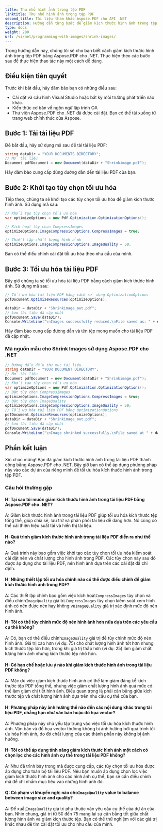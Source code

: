 ```yaml
---
title: Thu nhỏ hình ảnh trong tệp PDF
linktitle: Thu nhỏ hình ảnh trong tệp PDF
second_title: Tài liệu tham khảo Aspose.PDF cho API .NET
description: Hướng dẫn từng bước để giảm kích thước hình ảnh trong tệp PDF bằng Aspose.PDF cho .NET.
type: docs
weight: 280
url: /vi/net/programming-with-images/shrink-images/
---
```

Trong hướng dẫn này, chúng tôi sẽ cho bạn biết cách giảm kích thước hình ảnh trong tệp PDF bằng Aspose.PDF cho .NET. Thực hiện theo các bước sau để thực hiện thao tác này một cách dễ dàng.

## Điều kiện tiên quyết

Trước khi bắt đầu, hãy đảm bảo bạn có những điều sau:

- Cài đặt và cấu hình Visual Studio hoặc bất kỳ môi trường phát triển nào khác.
- Kiến thức cơ bản về ngôn ngữ lập trình C#.
- Thư viện Aspose.PDF cho .NET đã được cài đặt. Bạn có thể tải xuống từ trang web chính thức của Aspose.

## Bước 1: Tải tài liệu PDF

Để bắt đầu, hãy sử dụng mã sau để tải tài liệu PDF:

```csharp
string dataDir = "YOUR DOCUMENTS DIRECTORY";
// Mở tài liệu
Document pdfDocument = new Document(dataDir + "Shrinkimage.pdf");
```

Hãy đảm bảo cung cấp đúng đường dẫn đến tài liệu PDF của bạn.

## Bước 2: Khởi tạo tùy chọn tối ưu hóa

Tiếp theo, chúng ta sẽ khởi tạo các tùy chọn tối ưu hóa để giảm kích thước hình ảnh. Sử dụng mã sau:

```csharp
// Khởi tạo tùy chọn tối ưu hóa
var optimizeOptions = new Pdf.Optimization.OptimizationOptions();

// Kích hoạt tùy chọn CompressImages
optimizeOptions.ImageCompressionOptions.CompressImages = true;

// Thiết lập chất lượng hình ảnh
optimizeOptions.ImageCompressionOptions.ImageQuality = 50;
```

Bạn có thể điều chỉnh cài đặt tối ưu hóa theo nhu cầu của mình.

## Bước 3: Tối ưu hóa tài liệu PDF

Bây giờ chúng ta sẽ tối ưu hóa tài liệu PDF bằng cách giảm kích thước hình ảnh. Sử dụng mã sau:

```csharp
// Tối ưu hóa tài liệu PDF bằng cách sử dụng OptimizationOptions
pdfDocument.OptimizeResources(optimizeOptions);

dataDir = dataDir + "Shrinkimage_out.pdf";
// Lưu tài liệu đã cập nhật
pdfDocument.Save(dataDir);
Console.WriteLine("\nImages successfully reduced.\nFile saved as: " + dataDir);
```

Hãy đảm bảo cung cấp đường dẫn và tên tệp mong muốn cho tài liệu PDF đã cập nhật.

### Mã nguồn mẫu cho Shrink Images sử dụng Aspose.PDF cho .NET 
```csharp
// Đường dẫn đến thư mục tài liệu.
string dataDir = "YOUR DOCUMENT DIRECTORY";
// Mở tài liệu
Document pdfDocument = new Document(dataDir + "Shrinkimage.pdf");
// Khởi tạo tùy chọn tối ưu hóa
var optimizeOptions = new Pdf.Optimization.OptimizationOptions();
// Đặt tùy chọn CompressImages
optimizeOptions.ImageCompressionOptions.CompressImages = true;
// Đặt tùy chọn ImageQuality
optimizeOptions.ImageCompressionOptions.ImageQuality = 50;
// Tối ưu hóa tài liệu PDF bằng OptimizationOptions
pdfDocument.OptimizeResources(optimizeOptions);
dataDir = dataDir + "Shrinkimage_out.pdf";
// Lưu tài liệu đã cập nhật
pdfDocument.Save(dataDir);
Console.WriteLine("\nImage shrinked successfully.\nFile saved at " + dataDir);
```

## Phần kết luận

Xin chúc mừng! Bạn đã giảm kích thước hình ảnh trong tài liệu PDF thành công bằng Aspose.PDF cho .NET. Bây giờ bạn có thể áp dụng phương pháp này vào các dự án của riêng mình để tối ưu hóa kích thước hình ảnh trong tệp PDF.

### Câu hỏi thường gặp

#### H: Tại sao tôi muốn giảm kích thước hình ảnh trong tài liệu PDF bằng Aspose.PDF cho .NET?

A: Giảm kích thước hình ảnh trong tài liệu PDF giúp tối ưu hóa kích thước tệp tổng thể, giúp chia sẻ, lưu trữ và phân phối tài liệu dễ dàng hơn. Nó cũng có thể cải thiện hiệu suất tải và hiển thị tài liệu.

#### H: Quá trình giảm kích thước hình ảnh trong tài liệu PDF diễn ra như thế nào?

A: Quá trình này bao gồm việc khởi tạo các tùy chọn tối ưu hóa kiểm soát cài đặt nén và chất lượng cho hình ảnh trong PDF. Các tùy chọn này sau đó được áp dụng cho tài liệu PDF, nén hình ảnh dựa trên các cài đặt đã chỉ định.

#### H: Những thiết lập tối ưu hóa chính nào có thể được điều chỉnh để giảm kích thước hình ảnh trong PDF?

 A: Các thiết lập chính bao gồm việc kích hoạt`CompressImages` tùy chọn và điều chỉnh`ImageQuality` giá trị.`CompressImages` tùy chọn kiểm soát xem hình ảnh có nên được nén hay không và`ImageQuality` giá trị xác định mức độ nén hình ảnh.

#### H: Tôi có thể tùy chỉnh mức độ nén hình ảnh hơn nữa dựa trên các yêu cầu cụ thể không?

 A: Có, bạn có thể điều chỉnh`ImageQuality` giá trị để tùy chỉnh mức độ nén hình ảnh. Giá trị cao hơn (ví dụ: 75) cho chất lượng hình ảnh tốt hơn nhưng kích thước tệp lớn hơn, trong khi giá trị thấp hơn (ví dụ: 25) làm giảm chất lượng hình ảnh nhưng kích thước tệp nhỏ hơn.

#### H: Có hạn chế hoặc lưu ý nào khi giảm kích thước hình ảnh trong tài liệu PDF không?

A: Mặc dù việc giảm kích thước hình ảnh có thể làm giảm đáng kể kích thước tệp PDF tổng thể, nhưng việc giảm chất lượng hình ảnh quá mức có thể làm giảm chi tiết hình ảnh. Điều quan trọng là phải cân bằng giữa kích thước tệp và chất lượng hình ảnh dựa trên nhu cầu cụ thể của bạn.

#### H: Phương pháp này ảnh hưởng thế nào đến các nội dung khác trong tài liệu PDF, chẳng hạn như văn bản hoặc đồ họa vector?

A: Phương pháp này chủ yếu tập trung vào việc tối ưu hóa kích thước hình ảnh. Văn bản và đồ họa vector thường không bị ảnh hưởng bởi quá trình tối ưu hóa hình ảnh, do đó chất lượng của các thành phần này không bị ảnh hưởng.

#### H: Tôi có thể áp dụng tính năng giảm kích thước hình ảnh một cách có chọn lọc cho các hình ảnh cụ thể trong tài liệu PDF không?

A: Như đã trình bày trong mã được cung cấp, các tùy chọn tối ưu hóa được áp dụng cho toàn bộ tài liệu PDF. Nếu bạn muốn áp dụng chọn lọc việc giảm kích thước hình ảnh cho các hình ảnh cụ thể, bạn sẽ cần điều chỉnh mã để chỉ nhắm mục tiêu vào những hình ảnh đó.

####  Q: Có phạm vi khuyến nghị nào cho`ImageQuality` value to balance between image size and quality?

 A: Đề xuất`ImageQuality` giá trị phụ thuộc vào yêu cầu cụ thể của dự án của bạn. Nhìn chung, giá trị từ 50 đến 75 mang lại sự cân bằng tốt giữa chất lượng hình ảnh và giảm kích thước tệp. Bạn có thể thử nghiệm với các giá trị khác nhau để tìm cài đặt tối ưu cho nhu cầu của mình.
